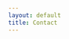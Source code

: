 ```yaml
---
layout: default
title: Contact
---
```


<script type="text/javascript">
  document.write('<a href="mailto:' + 'user' + '@' + 'example.com">user@example.com</a>');
</script>
